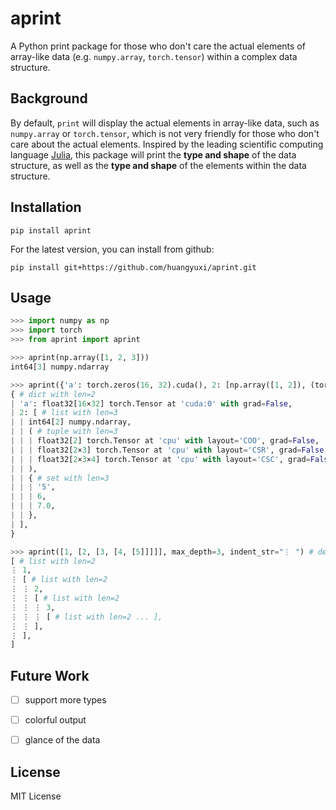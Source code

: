 # aprint

A Python print package for those who don't care the actual elements of array-like data (e.g. `numpy.array`, `torch.tensor`) within a complex data structure.


## Background

By default, `print` will display the actual elements in array-like data, such as `numpy.array` or `torch.tensor`, which is not very friendly for those who don't care about the actual elements.
Inspired by the leading scientific computing language [Julia](https://julialang.org/), this package will print the **type and shape** of the data structure, as well as the **type and shape** of the elements within the data structure.


## Installation

```
pip install aprint
```

For the latest version, you can install from github:
```
pip install git+https://github.com/huangyuxi/aprint.git
```

## Usage

```python
>>> import numpy as np
>>> import torch
>>> from aprint import aprint

>>> aprint(np.array([1, 2, 3]))
int64[3] numpy.ndarray

>>> aprint({'a': torch.zeros(16, 32).cuda(), 2: [np.array([1, 2]), (torch.zeros(2).to_sparse(), torch.zeros(2,3).to_sparse_csr(), torch.zeros(2,3,4).to_sparse_csc()), {'5', 6, 7.}]}, indent_str='| ')
{ # dict with len=2
| 'a': float32[16×32] torch.Tensor at 'cuda:0' with grad=False,
| 2: [ # list with len=3
| | int64[2] numpy.ndarray,
| | ( # tuple with len=3
| | | float32[2] torch.Tensor at 'cpu' with layout='COO', grad=False,
| | | float32[2×3] torch.Tensor at 'cpu' with layout='CSR', grad=False,
| | | float32[2×3×4] torch.Tensor at 'cpu' with layout='CSC', grad=False,
| | ),
| | { # set with len=3
| | | '5',
| | | 6,
| | | 7.0,
| | },
| ],
}

>>> aprint([1, [2, [3, [4, [5]]]]], max_depth=3, indent_str="⋮ ") # default max_depth=5
[ # list with len=2
⋮ 1,
⋮ [ # list with len=2
⋮ ⋮ 2,
⋮ ⋮ [ # list with len=2
⋮ ⋮ ⋮ 3,
⋮ ⋮ ⋮ [ # list with len=2 ... ],
⋮ ⋮ ],
⋮ ],
]
```

## Future Work

- [ ] support more types
- [ ] colorful output
- [ ] glance of the data


## License

MIT License
